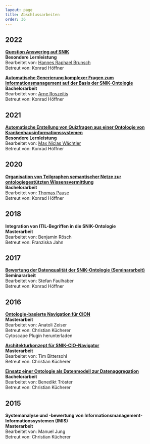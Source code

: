 ```yaml
---
layout: page
title: Abschlussarbeiten
order: 36
---
```


## 2022
**<a href="public/bell-hrb.pdf">Question Answering auf SNIK</a>**<br>
**Besondere Lernleistung**<br>
Bearbeitet von: <a href="https://github.com/Yagnap">Hannes Raphael Brunsch</a><br>
Betreut von: Konrad Höffner

**<a href="public/bachelor-ar.pdf">Automatische Generierung komplexer Fragen zum Informationsmanagement auf der Basis der SNIK-Ontologie</a>**<br>
**Bachelorarbeit**<br>
Bearbeitet von: <a href="https://github.com/acklay4">Arne Roszeitis</a><br>
Betreut von: Konrad Höffner

## 2021
**<a href="public/bell-mw.pdf">Automatische Erstellung von Quizfragen aus einer Ontologie von Krankenhausinformationssystemen</a>**<br>
**Besondere Lernleistung**<br>
Bearbeitet von: <a href="https://github.com/cubexy">Max Niclas Wächtler</a><br>
Betreut von: Konrad Höffner

## 2020
**<a href="public/bachelor-tp.pdf">Organisation von Teilgraphen semantischer Netze zur ontologiegestützten Wissensvermittlung</a>**<br>
**Bachelorarbeit**<br>
Bearbeitet von: <a href="https://github.com/ThomasPause">Thomas Pause</a><br>
Betreut von: Konrad Höffner

## 2018

**Integration von ITIL-Begriffen in die SNIK-Ontologie**<br>
**Masterarbeit**<br>
Bearbeitet von: Benjamin Rösch<br>
Betreut von: Franziska Jahn
<!-- PDF wird nicht veröffentlicht, da kein Einverständnis vorliegt und da es ITIL behandelt, was nicht veröffentlicht werden darf. -->

## 2017

**<a href="public/Faulhaber_Ausarbeitung74103.pdf">Bewertung der Datenqualität der SNIK-Ontologie (Seminararbeit)</a>**<br>
**Seminararbeit**<br>
Bearbeitet von: Stefan Faulhaber<br>
Betreut von: Konrad Höffner

## 2016

**<a href="public/master-az.pdf">Ontologie-basierte Navigation für CION</a>**<br>
**Masterarbeit**<br>
Bearbeitet von: Anatoli Zeiser<br>
Betreut von: Christian Kücherer<br>
Cytoscape Plugin herunterladen

**<a href="public/master-tb.pdf">Architekturkonzept für SNIK-CIO-Navigator</a>**<br>
**Masterarbeit**<br>
Bearbeitet von: Tim Bittersohl<br>
Betreut von: Christian Kücherer

**<a href="public/bachelor-bt.pdf">Einsatz einer Ontologie als Datenmodell zur Datenaggregation</a>**<br>
**Bachelorarbeit**<br>
Bearbeitet von: Benedikt Tröster<br>
Betreut von: Christian Kücherer

## 2015

**Systemanalyse und -bewertung von Informationsmanagement-Informationssystemen (IMIS)**<br>
**Masterarbeit**<br>
Bearbeitet von: Manuel Jung<br>
Betreut von: Christian Kücherer
